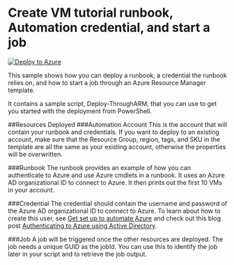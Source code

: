 # Create VM tutorial runbook, Automation credential, and start a job
[![Deploy to Azure](http://azuredeploy.net/deploybutton.png)](https://portal.azure.com/#create/Microsoft.Template/uri/https%3A%2F%2Fraw.githubusercontent.com%2Fazureautomation%2Fautomation-packs%2Fmaster%2F101-get-vm-tutorial%2FdeployAutomationResources.json) 


This sample shows how you can deploy a runbook, a credential the runbook relies on, and how to start a job through an Azure Resource Manager template. 

It contains a sample script, Deploy-ThroughARM, that you can use to get you started with the deployment from PowerShell. 

##Resources Deployed
###Automation Account
This is the account that will contain your runbook and credentials. If you want to deploy to an existing account, make sure that the Resource Group, region, tags, and SKU in the template are all the same as your existing account, otherwise the properties will be overwritten. 

###Runbook
The runbook provides an example of how you can authenticate to Azure and use Azure cmdlets in a runbook. It uses an Azure AD organizational ID to connect to Azure. It then prints out the first 10 VMs in your account.

###Credential
The credential should contain the username and password of the Azure AD organizational ID to connect to Azure.  To learn about how to create this user, see [Get set up to automate Azure]("http://aka.ms/getsetuptoautomate") and check out this blog post [Authenticating to Azure using Active Directory]("http://azure.microsoft.com/blog/2014/08/27/azure-automation-authenticating-to-azure-using-azure-active-directory/").  

###Job
A job will be triggered once the other resources are deployed.  The job needs a unique GUID as the jobId.  You can use this to identify the job later in your script and to retrieve the job output.  